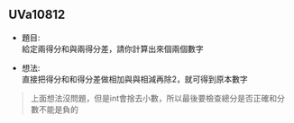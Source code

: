 ## UVa10812

* 題目:  
   給定兩得分和與兩得分差，請你計算出來個兩個數字

* 想法:  
  直接把得分和和得分差做相加與與相減再除2，就可得到原本數字  

> 上面想法沒問題，但是int會捨去小數，所以最後要檢查總分是否正確和分數不能是負的
